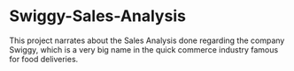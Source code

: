 # Swiggy-Sales-Analysis
This project narrates about the Sales Analysis done regarding the company Swiggy, which is a very big name in the quick commerce industry famous for food deliveries.
